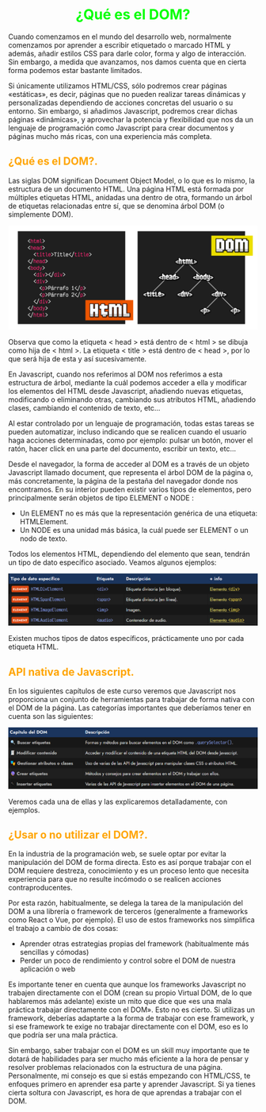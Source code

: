 # <span style="color:lime"><center>¿Qué es el DOM?</center></span>

Cuando comenzamos en el mundo del desarrollo web, normalmente comenzamos por aprender a escribir etiquetado o marcado HTML y además, añadir estilos CSS para darle color, forma y algo de interacción. Sin embargo, a medida que avanzamos, nos damos cuenta que en cierta forma podemos estar bastante limitados.

Si únicamente utilizamos HTML/CSS, sólo podremos crear páginas «estáticas», es decir, páginas que no pueden realizar tareas dinámicas y personalizadas dependiendo de acciones concretas del usuario o su entorno. Sin embargo, si añadimos Javascript, podremos crear dichas páginas «dinámicas», y aprovechar la potencia y flexibilidad que nos da un lenguaje de programación como Javascript para crear documentos y páginas mucho más ricas, con una experiencia más completa.

## <span style="color:orange">¿Qué es el DOM?.</span>
Las siglas DOM significan Document Object Model, o lo que es lo mismo, la estructura de un documento HTML. Una página HTML está formada por múltiples etiquetas HTML, anidadas una dentro de otra, formando un árbol de etiquetas relacionadas entre sí, que se denomina árbol DOM (o simplemente DOM).

![alt text](./imagenes-el-dom/que-es-dom.png)

Observa que como la etiqueta < head > está dentro de < html > se dibuja como hija de < html >. La etiqueta < title > está dentro de < head >, por lo que será hija de esta y así sucesivamente.

En Javascript, cuando nos referimos al DOM nos referimos a esta estructura de árbol, mediante la cuál podemos acceder a ella y modificar los elementos del HTML desde Javascript, añadiendo nuevas etiquetas, modificando o eliminando otras, cambiando sus atributos HTML, añadiendo clases, cambiando el contenido de texto, etc...

Al estar controlado por un lenguaje de programación, todas estas tareas se pueden automatizar, incluso indicando que se realicen cuando el usuario haga acciones determinadas, como por ejemplo: pulsar un botón, mover el ratón, hacer click en una parte del documento, escribir un texto, etc...

Desde el navegador, la forma de acceder al DOM es a través de un objeto Javascript llamado document, que representa el árbol DOM de la página o, más concretamente, la página de la pestaña del navegador donde nos encontramos. En su interior pueden existir varios tipos de elementos, pero principalmente serán objetos de tipo ELEMENT o NODE :


   - Un ELEMENT no es más que la representación genérica de una etiqueta: HTMLElement.
   - Un NODE es una unidad más básica, la cuál puede ser ELEMENT o un nodo de texto.

Todos los elementos HTML, dependiendo del elemento que sean, tendrán un tipo de dato específico asociado. Veamos algunos ejemplos:

![alt text](./imagenes-el-dom/image.png)

Existen muchos tipos de datos específicos, prácticamente uno por cada etiqueta HTML.

## <span style="color:orange">API nativa de Javascript.</span>
En los siguientes capítulos de este curso veremos que Javascript nos proporciona un conjunto de herramientas para trabajar de forma nativa con el DOM de la página. Las categorías importantes que deberíamos tener en cuenta son las siguientes:

![alt text](./imagenes-el-dom/image-1.png)

Veremos cada una de ellas y las explicaremos detalladamente, con ejemplos.

## <span style="color:orange">¿Usar o no utilizar el DOM?.</span>
En la industria de la programación web, se suele optar por evitar la manipulación del DOM de forma directa. Esto es así porque trabajar con el DOM requiere destreza, conocimiento y es un proceso lento que necesita experiencia para que no resulte incómodo o se realicen acciones contraproducentes.

Por esta razón, habitualmente, se delega la tarea de la manipulación del DOM a una librería o framework de terceros (generalmente a frameworks como React o Vue, por ejemplo). El uso de estos frameworks nos simplifica el trabajo a cambio de dos cosas:

   - Aprender otras estrategias propias del framework (habitualmente más sencillas y cómodas)
   - Perder un poco de rendimiento y control sobre el DOM de nuestra aplicación o web

Es importante tener en cuenta que aunque los frameworks Javascript no trabajen directamente con el DOM (crean su propio Virtual DOM, de lo que hablaremos más adelante) existe un mito que dice que «es una mala práctica trabajar directamente con el DOM». Esto no es cierto. Si utilizas un framework, deberías adaptarte a la forma de trabajar con ese framework, y si ese framework te exige no trabajar directamente con el DOM, eso es lo que podría ser una mala práctica.

Sin embargo, saber trabajar con el DOM es un skill muy importante que te dotará de habilidades para ser mucho más eficiente a la hora de pensar y resolver problemas relacionados con la estructura de una página. Personalmente, mi consejo es que si estás empezando con HTML/CSS, te enfoques primero en aprender esa parte y aprender Javascript. Si ya tienes cierta soltura con Javascript, es hora de que aprendas a trabajar con el DOM.